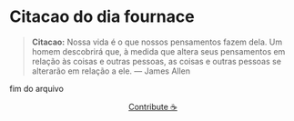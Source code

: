 # Citacao do dia fournace

> **Citacao:** Nossa vida é o que nossos pensamentos fazem dela. Um homem descobrirá que, à medida que altera seus pensamentos em relação às coisas e outras pessoas, as coisas e outras pessoas se alterarão em relação a ele. — James Allen

fim do arquivo

<watermark-footer>
<p align="center">
  <a href="https://github.com/ruisuan/ruisuan/blob/main/contribute.md">Contribute ☕</a>
</p>
</watermark-footer>
